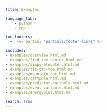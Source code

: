 ```yaml
---
title: Examples

language_tabs:
    - python
    - cpp

toc_footers:
  -  <%= partial "partials/footer-links" %>

includes:
- examples/overview.html.md
- examples/find-the-center.html.md
- examples/simpy-elevator.html.md
- examples/tic-tac-toe.html.md
- examples/mountain-car.html.md
- examples/cartpole.html.md
- examples/predictor-cartpole.html.md
- examples/event-cartpole.html.md
- examples/energyplus.html.md

search: true
---
```

